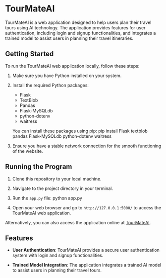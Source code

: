# TourMateAI

TourMateAI is a web application designed to help users plan their travel tours using AI technology. The application provides features for user authentication, including login and signup functionalities, and integrates a trained model to assist users in planning their travel itineraries.

## Getting Started

To run the TourMateAI web application locally, follow these steps:

1. Make sure you have Python installed on your system.

2. Install the required Python packages:
   - Flask
   - TextBlob
   - Pandas
   - Flask-MySQLdb
   - python-dotenv
   - waitress

   You can install these packages using pip: pip install Flask textblob pandas Flask-MySQLdb python-dotenv waitress

3. Ensure you have a stable network connection for the smooth functioning of the website.

## Running the Program

1. Clone this repository to your local machine.

2. Navigate to the project directory in your terminal.

3. Run the `app.py` file: python app.py

4. Open your web browser and go to `http://127.0.0.1:5000/` to access the TourMateAI web application.

Alternatively, you can also access the application online at [TourMateAI](https://tourmateaiweb.onrender.com/).

## Features

- **User Authentication**: TourMateAI provides a secure user authentication system with login and signup functionalities.

- **Trained Model Integration**: The application integrates a trained AI model to assist users in planning their travel tours.


